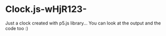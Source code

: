 # Clock.js-wHjR123-
Just a clock created with p5.js library... You can look at the output and the code too :)
